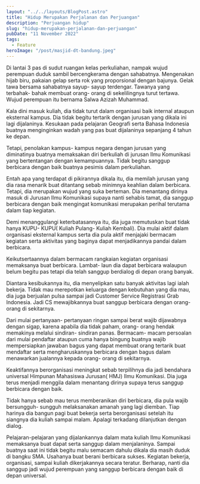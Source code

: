 ```yaml
---
layout: "../../layouts/BlogPost.astro"
title: "Hidup Merupakan Perjalanan dan Perjuangan"
description: "Perjuangan hidup"
slug: "hidup-merupakan-perjalanan-dan-perjuangan"
pubDate: "11 November 2022"
tags:
  - Feature
heroImage: "/post/masjid-dt-bandung.jpeg"
---
```


Di lantai 3 pas di sudut ruangan kelas perkuliahan, nampak wujud perempuan duduk sambil bercengkerama dengan sahabatnya. Mengenakan hijab biru, pakaian gelap serta rok yang proporsional dengan bajunya. Gelak tawa bersama sahabatnya sayup- sayup terdengar. Tawanya yang terbahak- bahak membuat orang- orang di sekelilingnya turut tertawa. Wujud perempuan itu bernama Salwa Azizah Muhammad.

Kala dini masuk kuliah, dia tidak turut dalam organisasi baik internal ataupun eksternal kampus. Dia tidak begitu tertarik dengan jurusan yang dikala ini lagi dijalaninya. Kesukaan pada pelajaran Geografi serta Bahasa Indonesia buatnya menginginkan wadah yang pas buat dijalaninya sepanjang 4 tahun ke depan.

Tetapi, penolakan kampus- kampus negara dengan jurusan yang diminatinya buatnya memaksakan diri berkuliah di jurusan Ilmu Komunikasi yang bertentangan dengan kemampuannya. Tidak begitu sanggup berbicara dengan baik buatnya pesimis dalam perkuliahan.

Entah apa yang terdapat di pikirannya dikala itu, dia memilah jurusan yang dia rasa menarik buat ditantang sebab minimnya keahlian dalam berbicara. Tetapi, dia merupakan wujud yang suka berteman. Dia menantang dirinya masuk di Jurusan Ilmu Komunikasi supaya nanti sehabis tamat, dia sanggup berbicara dengan baik mengingat komunikasi merupakan perihal terutama dalam tiap kegiatan.

Demi menanggulangi keterbatasannya itu, dia juga memutuskan buat tidak hanya KUPU- KUPU( Kuliah Pulang- Kuliah Kembali). Dia mulai aktif dalam organisasi eksternal kampus serta dia pula aktif menjajaki bermacam kegiatan serta aktivitas yang baginya dapat menjadikannya pandai dalam berbicara.

Keikutsertaannya dalam bermacam rangkaian kegiatan organisasi memaksanya buat berbicara. Lambat- laun dia dapat berbicara walaupun belum begitu pas tetapi dia telah sanggup berdialog di depan orang banyak.

Diantara kesibukannya itu, dia menyelipkan satu banyak aktivitas lagi ialah bekerja. Tidak mau merepotkan keluarga dengan kebutuhan yang dia mau, dia juga berjualan pulsa sampai jadi Customer Service Registrasi Grab Indonesia. Jadi CS mewajibkannya buat sanggup berbicara dengan orang- orang di sekitarnya.

Dari mulai pertanyaan- pertanyaan ringan sampai berat wajib dijawabnya dengan sigap, karena apabila dia tidak paham, orang- orang hendak memakinya melalui sindiran- sindiran panas. Bermacam- macam persoalan dari mulai pendaftar ataupun cuma hanya bingung buatnya wajib mempersiapkan jawaban bagus yang dapat membuat orang tertarik buat mendaftar serta mengharuskannya berbicara dengan bagus dalam menawarkan jualannya kepada orang- orang di sekitarnya.

Keaktifannya berorganisasi meningkat sebab terpilihnya dia jadi bendahara universal Himpunan Mahasiswa Jurusan( HMJ) Ilmu Komunikasi. Dia juga terus menjadi menggila dalam menantang dirinya supaya terus sanggup berbicara dengan baik.

Tidak hanya sebab mau terus memberanikan diri berbicara, dia pula wajib bersungguh- sungguh melaksanakan amanah yang lagi diemban. Tiap harinya dia bangun pagi buat bekerja serta berorganisasi setelah itu siangnya dia kuliah sampai malam. Apalagi terkadang dilanjutkan dengan dialog.

Pelajaran-pelajaran yang dijalankannya dalam mata kuliah Ilmu Komunikasi memaksanya buat dapat serta sanggup dalam menjalaninya. Sampai buatnya saat ini tidak begitu malu semacam dahulu dikala dia masih duduk di bangku SMA. Usahanya buat berani berbicara sukses. Kegiatan bekerja, organisasi, sampai kuliah dikerjakannya secara teratur. Berharap, nanti dia sanggup jadi wujud perempuan yang sanggup berbicara dengan baik di depan universal.
